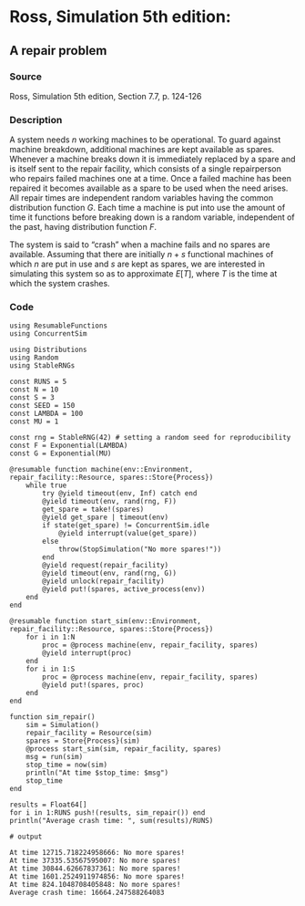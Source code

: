 # Ross, Simulation 5th edition:
  
## A repair problem

### Source

Ross, Simulation 5th edition, Section 7.7, p. 124-126

### Description

A system needs $n$ working machines to be operational. To guard against machine breakdown, additional machines are kept available as spares. Whenever a machine breaks down it is immediately replaced by a spare and is itself sent to the repair facility, which consists of a single repairperson who repairs failed machines one at a time. Once a failed machine has been repaired it becomes available as a spare to be used when the need arises. All repair times are independent random variables having the common distribution function $G$. Each time a machine is put into use the amount of time it functions before breaking down is a random variable, independent of the past, having distribution function $F$.

The system is said to “crash” when a machine fails and no spares are available. Assuming that there are initially $n + s$ functional machines of which $n$ are put in use and $s$ are kept as spares, we are interested in simulating this system so as to approximate $E[T]$, where $T$ is the time at which the system crashes.

### Code

```jldoctest
using ResumableFunctions
using ConcurrentSim

using Distributions
using Random
using StableRNGs

const RUNS = 5
const N = 10
const S = 3
const SEED = 150
const LAMBDA = 100
const MU = 1

const rng = StableRNG(42) # setting a random seed for reproducibility
const F = Exponential(LAMBDA)
const G = Exponential(MU)

@resumable function machine(env::Environment, repair_facility::Resource, spares::Store{Process})
    while true
        try @yield timeout(env, Inf) catch end
        @yield timeout(env, rand(rng, F))
        get_spare = take!(spares)
        @yield get_spare | timeout(env)
        if state(get_spare) != ConcurrentSim.idle 
            @yield interrupt(value(get_spare))
        else
            throw(StopSimulation("No more spares!"))
        end
        @yield request(repair_facility)
        @yield timeout(env, rand(rng, G))
        @yield unlock(repair_facility)
        @yield put!(spares, active_process(env))
    end
end

@resumable function start_sim(env::Environment, repair_facility::Resource, spares::Store{Process})
    for i in 1:N
        proc = @process machine(env, repair_facility, spares)
        @yield interrupt(proc)
    end
    for i in 1:S
        proc = @process machine(env, repair_facility, spares)
        @yield put!(spares, proc) 
    end
end

function sim_repair()
    sim = Simulation()
    repair_facility = Resource(sim)
    spares = Store{Process}(sim)
    @process start_sim(sim, repair_facility, spares)
    msg = run(sim)
    stop_time = now(sim)
    println("At time $stop_time: $msg")
    stop_time
end

results = Float64[]
for i in 1:RUNS push!(results, sim_repair()) end
println("Average crash time: ", sum(results)/RUNS)

# output

At time 12715.718224958666: No more spares!
At time 37335.53567595007: No more spares!
At time 30844.62667837361: No more spares!
At time 1601.2524911974856: No more spares!
At time 824.1048708405848: No more spares!
Average crash time: 16664.247588264083
```